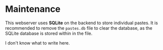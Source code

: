# Maintenance

This webserver uses **SQLite** on the backend to store individual pastes. It is recommended to remove the `pastes.db` file to clear the database, as the SQLite database is stored within in the file. 

I don't know what to write here.
